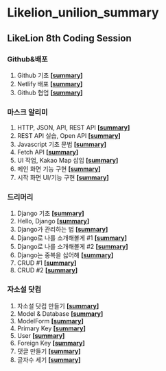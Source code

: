 # Likelion_unilion_summary

## LikeLion 8th Coding Session

### Github&배포

1. Github 기초 **[[summary](https://github.com/whitepurple/Likelion_unilion_summary/blob/master/Summary/github%26%EB%B0%B0%ED%8F%AC.md#github-%EA%B8%B0%EC%B4%88)]**
2. Netlify 배포 **[[summary](https://github.com/whitepurple/Likelion_unilion_summary/blob/master/Summary/github%26%EB%B0%B0%ED%8F%AC.md#netlify-%EB%B0%B0%ED%8F%AC)]**
3. Github 협업 **[[summary](https://github.com/whitepurple/Likelion_unilion_summary/blob/master/Summary/github%26%EB%B0%B0%ED%8F%AC.md#github-%ED%98%91%EC%97%85)]**

### 마스크 알리미

1. HTTP, JSON, API, REST API **[[summary](https://github.com/whitepurple/Likelion_unilion_summary/blob/master/Summary/%EB%A7%88%EC%8A%A4%ED%81%AC%EC%95%8C%EB%A6%AC%EB%AF%B8.md#http-json-api-rest-api)]**
2. REST API 실습, Open API **[[summary](https://github.com/whitepurple/Likelion_unilion_summary/blob/master/Summary/%EB%A7%88%EC%8A%A4%ED%81%AC%EC%95%8C%EB%A6%AC%EB%AF%B8.md#rest-api-%EC%8B%A4%EC%8A%B5-open-api)]**
3. Javascript 기초 문법 **[[summary](https://github.com/whitepurple/Likelion_unilion_summary/blob/master/Summary/%EB%A7%88%EC%8A%A4%ED%81%AC%EC%95%8C%EB%A6%AC%EB%AF%B8.md#javascript-%EA%B8%B0%EC%B4%88-%EB%AC%B8%EB%B2%95)]**
4. Fetch API **[[summary](https://github.com/whitepurple/Likelion_unilion_summary/blob/master/Summary/%EB%A7%88%EC%8A%A4%ED%81%AC%EC%95%8C%EB%A6%AC%EB%AF%B8.md#fetch-api)]**
5. UI 작업, Kakao Map 삽입 **[[summary](https://github.com/whitepurple/Likelion_unilion_summary/blob/master/Summary/%EB%A7%88%EC%8A%A4%ED%81%AC%EC%95%8C%EB%A6%AC%EB%AF%B8.md#ui-%EC%9E%91%EC%97%85-kakao-map-%EC%82%BD%EC%9E%85)]**
6. 메인 화면 기능 구현 **[[summary](https://github.com/whitepurple/Likelion_unilion_summary/blob/master/Summary/%EB%A7%88%EC%8A%A4%ED%81%AC%EC%95%8C%EB%A6%AC%EB%AF%B8.md#%EB%A9%94%EC%9D%B8-%ED%99%94%EB%A9%B4-%EA%B8%B0%EB%8A%A5-%EA%B5%AC%ED%98%84)]**
7. 시작 화면 UI/기능 구현 **[[summary](https://github.com/whitepurple/Likelion_unilion_summary/blob/master/Summary/%EB%A7%88%EC%8A%A4%ED%81%AC%EC%95%8C%EB%A6%AC%EB%AF%B8.md#%EC%8B%9C%EC%9E%91-%ED%99%94%EB%A9%B4-ui%EA%B8%B0%EB%8A%A5-%EA%B5%AC%ED%98%84)]**

### 드리머리

1. Django 기초 **[[summary](https://github.com/whitepurple/Likelion_unilion_summary/blob/master/Summary/%EB%93%9C%EB%A6%AC%EB%A8%B8%EB%A6%AC.md#django-%EA%B8%B0%EC%B4%88)]**
2. Hello, Django **[[summary](https://github.com/whitepurple/Likelion_unilion_summary/blob/master/Summary/%EB%93%9C%EB%A6%AC%EB%A8%B8%EB%A6%AC.md#hello-django)]**
3. Django가 관리하는 법 **[[summary](https://github.com/whitepurple/Likelion_unilion_summary/blob/master/Summary/%EB%93%9C%EB%A6%AC%EB%A8%B8%EB%A6%AC.md#django%EA%B0%80-%EA%B4%80%EB%A6%AC%ED%95%98%EB%8A%94-%EB%B2%95)]**
4. Django로 나를 소개해볼게 #1 **[[summary](https://github.com/whitepurple/Likelion_unilion_summary/blob/master/Summary/%EB%93%9C%EB%A6%AC%EB%A8%B8%EB%A6%AC.md#django%EB%A1%9C-%EB%82%98%EB%A5%BC-%EC%86%8C%EA%B0%9C%ED%95%B4%EB%B3%BC%EA%B2%8C-1)]**
5. Django로 나를 소개해볼게 #2 **[[summary](https://github.com/whitepurple/Likelion_unilion_summary/blob/master/Summary/%EB%93%9C%EB%A6%AC%EB%A8%B8%EB%A6%AC.md#django%EB%A1%9C-%EB%82%98%EB%A5%BC-%EC%86%8C%EA%B0%9C%ED%95%B4%EB%B3%BC%EA%B2%8C-2)]**
6. Django는 중복을 싫어해 **[[summary](https://github.com/whitepurple/Likelion_unilion_summary/blob/master/Summary/%EB%93%9C%EB%A6%AC%EB%A8%B8%EB%A6%AC.md#django%EB%8A%94-%EC%A4%91%EB%B3%B5%EC%9D%84-%EC%8B%AB%EC%96%B4%ED%95%B4)]**
7. CRUD #1 **[[summary](https://github.com/whitepurple/Likelion_unilion_summary/blob/master/Summary/%EB%93%9C%EB%A6%AC%EB%A8%B8%EB%A6%AC.md#crud-1)]**
8. CRUD #2 **[[summary](https://github.com/whitepurple/Likelion_unilion_summary/blob/master/Summary/%EB%93%9C%EB%A6%AC%EB%A8%B8%EB%A6%AC.md#crud-2)]**

### 자소설 닷컴
1. 자소설 닷컴 만들기 **[[summary](https://github.com/whitepurple/Likelion_unilion_summary/blob/master/Summary/%EC%9E%90%EC%86%8C%EC%84%A4%EB%8B%B7%EC%BB%B4.md#%EC%9E%90%EC%86%8C%EC%84%A4-%EB%8B%B7%EC%BB%B4-%EB%A7%8C%EB%93%A4%EA%B8%B0)]**
2. Model & Database **[[summary](https://github.com/whitepurple/Likelion_unilion_summary/blob/master/Summary/%EC%9E%90%EC%86%8C%EC%84%A4%EB%8B%B7%EC%BB%B4.md#model--database)]**
3. ModelForm **[[summary](https://github.com/whitepurple/Likelion_unilion_summary/blob/master/Summary/%EC%9E%90%EC%86%8C%EC%84%A4%EB%8B%B7%EC%BB%B4.md#modelform)]**
4. Primary Key **[[summary](https://github.com/whitepurple/Likelion_unilion_summary/blob/master/Summary/%EC%9E%90%EC%86%8C%EC%84%A4%EB%8B%B7%EC%BB%B4.md#primary-key)]**
5. User **[[summary](https://github.com/whitepurple/Likelion_unilion_summary/blob/master/Summary/%EC%9E%90%EC%86%8C%EC%84%A4%EB%8B%B7%EC%BB%B4.md#user)]**
6. Foreign Key **[[summary](https://github.com/whitepurple/Likelion_unilion_summary/blob/master/Summary/%EC%9E%90%EC%86%8C%EC%84%A4%EB%8B%B7%EC%BB%B4.md#foreign-key)]**
7. 댓글 만들기 **[[summary](https://github.com/whitepurple/Likelion_unilion_summary/blob/master/Summary/%EC%9E%90%EC%86%8C%EC%84%A4%EB%8B%B7%EC%BB%B4.md#%EB%8C%93%EA%B8%80-%EB%A7%8C%EB%93%A4%EA%B8%B0)]**
8. 글자수 세기 **[[summary](https://github.com/whitepurple/Likelion_unilion_summary/blob/master/Summary/%EC%9E%90%EC%86%8C%EC%84%A4%EB%8B%B7%EC%BB%B4.md#%EA%B8%80%EC%9E%90%EC%88%98-%EC%84%B8%EA%B8%B0)]**

